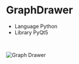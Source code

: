 # GraphDrawer

- Language Python
- Library PyQt5

<br>


![Graph Drawer](https://user-images.githubusercontent.com/71058334/127103612-36696883-d95d-49f3-8396-97aee0b7f06a.PNG)
